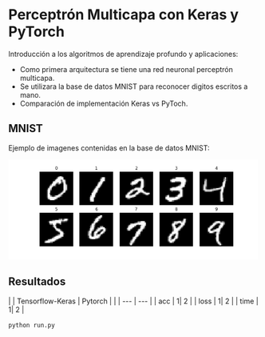 # Perceptrón Multicapa con Keras y PyTorch
Introducción a los algoritmos de aprendizaje profundo y aplicaciones:

* Como primera arquitectura se tiene una red neuronal perceptrón multicapa.
* Se utilizara la base de datos MNIST para reconocer digitos escritos a mano.
* Comparación de implementación Keras vs PyToch.

## MNIST
Ejemplo de imagenes contenidas en la base de datos MNIST:

<img src="example_mnist.png" width="500">

## Resultados
| | Tensorflow-Keras | Pytorch |
| | ---         |     ---      |
| acc | 1| 2 |
| loss | 1| 2 |
| time | 1| 2 |

```
python run.py
```
